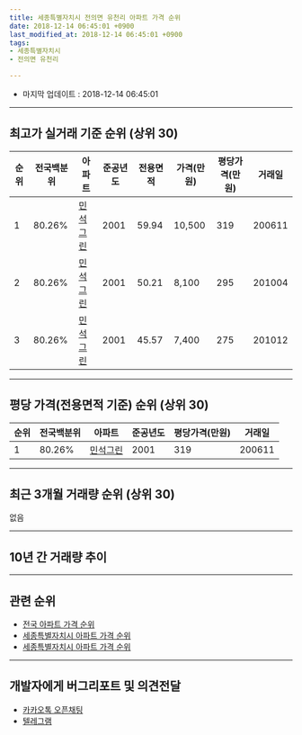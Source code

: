 ```yaml
---
title: 세종특별자치시 전의면 유천리 아파트 가격 순위
date: 2018-12-14 06:45:01 +0900
last_modified_at: 2018-12-14 06:45:01 +0900
tags:
- 세종특별자치시
- 전의면 유천리

---
```


* 마지막 업데이트 : 2018-12-14 06:45:01

---

## 최고가 실거래 기준 순위 (상위 30)


|순위|전국백분위|아파트|준공년도|전용면적|가격(만원)|평당가격(만원)|거래일|
|---|---|---|---|---|---|---|---|
|1|80.26%|[민석그린](https://search.naver.com/search.naver?query=%EC%84%B8%EC%A2%85%ED%8A%B9%EB%B3%84%EC%9E%90%EC%B9%98%EC%8B%9C+%EC%A0%84%EC%9D%98%EB%A9%B4+%EC%9C%A0%EC%B2%9C%EB%A6%AC+%EB%AF%BC%EC%84%9D%EA%B7%B8%EB%A6%B0)|2001|59.94|10,500|319|200611|
|2|80.26%|[민석그린](https://search.naver.com/search.naver?query=%EC%84%B8%EC%A2%85%ED%8A%B9%EB%B3%84%EC%9E%90%EC%B9%98%EC%8B%9C+%EC%A0%84%EC%9D%98%EB%A9%B4+%EC%9C%A0%EC%B2%9C%EB%A6%AC+%EB%AF%BC%EC%84%9D%EA%B7%B8%EB%A6%B0)|2001|50.21|8,100|295|201004|
|3|80.26%|[민석그린](https://search.naver.com/search.naver?query=%EC%84%B8%EC%A2%85%ED%8A%B9%EB%B3%84%EC%9E%90%EC%B9%98%EC%8B%9C+%EC%A0%84%EC%9D%98%EB%A9%B4+%EC%9C%A0%EC%B2%9C%EB%A6%AC+%EB%AF%BC%EC%84%9D%EA%B7%B8%EB%A6%B0)|2001|45.57|7,400|275|201012|


---

## 평당 가격(전용면적 기준) 순위 (상위 30)


|순위|전국백분위|아파트|준공년도|평당가격(만원)|거래일|
|---|---|---|---|---|---|
|1|80.26%|[민석그린](https://search.naver.com/search.naver?query=%EC%84%B8%EC%A2%85%ED%8A%B9%EB%B3%84%EC%9E%90%EC%B9%98%EC%8B%9C+%EC%A0%84%EC%9D%98%EB%A9%B4+%EC%9C%A0%EC%B2%9C%EB%A6%AC+%EB%AF%BC%EC%84%9D%EA%B7%B8%EB%A6%B0)|2001|319|200611|


---

## 최근 3개월 거래량 순위 (상위 30)

없음

---

## 10년 간 거래량 추이


<div style="width:100%;">
    <canvas id="deal_progress" height="250"></canvas>
</div>

<script>
new Chart(document.getElementById("deal_progress"), {
    type: 'line',
    data: {
        labels: ['200812','200901','200902','200903','200904','200905','200906','200907','200908','200909','200910','200911','200912','201001','201002','201003','201004','201005','201006','201007','201008','201009','201010','201011','201012','201101','201102','201103','201104','201105','201106','201107','201108','201109','201110','201111','201112','201201','201202','201203','201204','201205','201206','201207','201208','201209','201210','201211','201212','201301','201302','201303','201304','201305','201306','201307','201308','201309','201310','201311','201312','201401','201402','201403','201404','201405','201406','201407','201408','201409','201410','201411','201412','201501','201502','201503','201504','201505','201506','201507','201508','201509','201510','201511','201512','201601','201602','201603','201604','201605','201606','201607','201608','201609','201610','201611','201612','201701','201702','201703','201704','201705','201706','201707','201708','201709','201710','201711','201712','201801','201802','201803','201804','201805','201806','201807','201808','201809','201810','201811','201812'],
        datasets: [{
            label: '실거래 수',
            pointRadius: 1,
            data: [2, 0, 3, 2, 7, 0, 9, 1, 4, 2, 3, 3, 1, 2, 1, 0, 3, 1, 1, 3, 4, 2, 1, 2, 3, 1, 1, 2, 2, 0, 3, 2, 1, 2, 3, 6, 2, 1, 7, 1, 1, 1, 4, 3, 2, 1, 1, 1, 7, 2, 2, 3, 6, 2, 5, 1, 2, 5, 1, 1, 1, 0, 0, 4, 3, 2, 2, 1, 0, 3, 1, 2, 7, 0, 0, 5, 2, 2, 1, 2, 1, 1, 3, 3, 0, 1, 0, 0, 1, 2, 1, 0, 1, 1, 0, 1, 0, 0, 4, 3, 2, 1, 0, 0, 0, 0, 1, 0, 1, 0, 2, 2, 1, 2, 0, 0, 1, 2, 0, 0, 0],
            borderColor: "rgba(255, 201, 14, 1)",
            backgroundColor: "rgba(255, 201, 14, 0.5)",
            fill: true,
        }]
    },
    options: {
        responsive: true,
        title: {
            display: true,
            text: '10년간 거래량 추이'
        },
        tooltips: {
            mode: 'index',
            intersect: false,
        },
        hover: {
            mode: 'nearest',
            intersect: true
        },
        scales: {
            xAxes: [{
                display: true,
                scaleLabel: {
                    display: true,
                    labelString: '년/월'
                }
            }],
            yAxes: [{
                display: true,
                ticks: {
                    suggestedMin: 0,
                },
                scaleLabel: {
                    display: true,
                    labelString: '실거래 수'
                }
            }]
        }
    }
});

</script>


---

## 관련 순위

- [전국 아파트 가격 순위](https://inasie.github.io/apt-ranking/전국)
- [세종특별자치시 아파트 가격 순위](https://inasie.github.io/apt-ranking/세종특별자치시)
- [세종특별자치시 아파트 가격 순위](https://inasie.github.io/apt-ranking/세종특별자치시)


---

## 개발자에게 버그리포트 및 의견전달

- [카카오톡 오픈채팅](https://open.kakao.com/o/gLJUAP4)
- [텔레그램](https://t.me/inasie)

